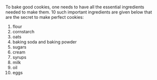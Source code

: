To bake good cookies, one needs to have all the essential ingredients needed to make them. 10 such important ingredients are given below that are the secret to make perfect cookies:
1) flour
2) cornstarch
3) oats 
4) baking soda and baking powder
5) sugars 
6) cream
7) syrups 
8) milk
9) oil
10) eggs